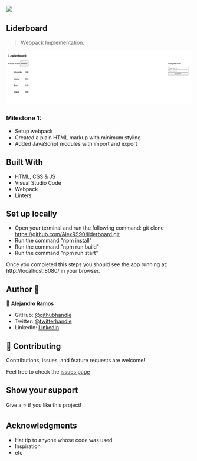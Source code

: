 ![](https://img.shields.io/badge/Microverse-blueviolet)

## Liderboard

> Webpack Implementation.

![screenshot](ssMilestone1.png)

### Milestone 1:
 - Setup webpack
 - Created a plain HTML markup with minimum styling
 - Added JavaScript modules with import and export

## Built With

- HTML, CSS & JS
- Visual Studio Code
- Webpack
- Linters

## Set up locally

- Open your terminal and run the following command: git clone https://github.com/AlexRS90/liderboard.git
- Run the command "npm install"
- Run the command "npm run build"
- Run the command "npm run start"

Once you completed this steps you should see the app running at: http://localhost:8080/ in your browser.

## Author 👤

👤 **Alejandro Ramos**

- GitHub: [@githubhandle](https://github.com/AlexRS90)
- Twitter: [@twitterhandle](https://twitter.com/AlejandroRBenji)
- LinkedIn: [LinkedIn](https://www.linkedin.com/in/alejandro-ramos-santos-9b0b52135/)

## 🤝 Contributing

Contributions, issues, and feature requests are welcome!

Feel free to check the [issues page](https://github.com/AlexRS90/liderboard/issues)

## Show your support

Give a ⭐️ if you like this project!

## Acknowledgments

- Hat tip to anyone whose code was used
- Inspiration
- etc
